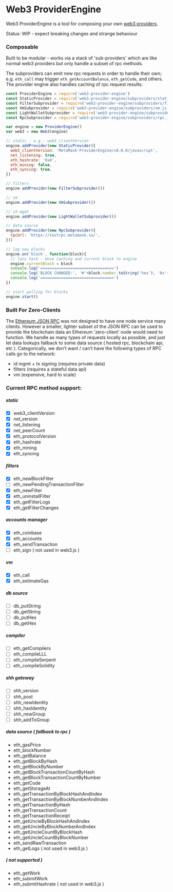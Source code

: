 # Web3 ProviderEngine

Web3 ProviderEngine is a tool for composing your own [web3 providers](https://github.com/ethereum/wiki/wiki/JavaScript-API#web3).

Status: WIP - expect breaking changes and strange behaviour

### Composable

Built to be modular - works via a stack of 'sub-providers' which are like normal web3 providers but only handle a subset of rpc methods.

The subproviders can emit new rpc requests in order to handle their own;  e.g. `eth_call` may trigger `eth_getAccountBalance`, `eth_getCode`, and others.
The provider engine also handles caching of rpc request results.

```js
const ProviderEngine = require('web3-provider-engine')
const StaticProvider = require('web3-provider-engine/subproviders/static.js')
const FilterSubprovider = require('web3-provider-engine/subproviders/filters.js')
const VmSubprovider = require('web3-provider-engine/subproviders/vm.js')
const LightWalletSubprovider = require('web3-provider-engine/subproviders/lightwallet.js')
const RpcSubprovider = require('web3-provider-engine/subproviders/rpc.js')

var engine = new ProviderEngine()
var web3 = new Web3(engine)

// static - e.g.: web3_clientVersion
engine.addProvider(new StaticProvider({
  web3_clientVersion: 'MetaMask-ProviderEngine/v0.0.0/javascript',
  net_listening: true,
  eth_hashrate: '0x0',
  eth_mining: false,
  eth_syncing: true,
})

// filters
engine.addProvider(new FilterSubprovider())

// vm
engine.addProvider(new VmSubprovider())

// id mgmt
engine.addProvider(new LightWalletSubprovider())

// data source
engine.addProvider(new RpcSubprovider({
  rpcUrl: 'https://testrpc.metamask.io/',
}))

// log new blocks
engine.on('block', function(block){
  // lazy hack - move caching and current block to engine
  engine.currentBlock = block
  console.log('================================')
  console.log('BLOCK CHANGED:', '#'+block.number.toString('hex'), '0x'+block.hash.toString('hex'))
  console.log('================================')
})

// start polling for blocks
engine.start()

```

### Built For Zero-Clients

The [Ethereum JSON RPC](https://github.com/ethereum/wiki/wiki/JSON-RPC) was not designed to have one node service many clients.
However a smaller, lighter subset of the JSON RPC can be used to provide the blockchain data an Ethereum 'zero-client' node would need to function.
We handle as many types of requests locally as possible, and just let data lookups fallback to some data source ( hosted rpc, blockchain api, etc ).
Categorically, we don’t want / can’t have the following types of RPC calls go to the network:
* id mgmt + tx signing (requires private data)
* filters (requires a stateful data api)
* vm (expensive, hard to scale)


### Current RPC method support:

##### static
- [x] web3_clientVersion
- [x] net_version
- [x] net_listening
- [x] net_peerCount
- [x] eth_protocolVersion
- [x] eth_hashrate
- [x] eth_mining
- [x] eth_syncing

##### filters
- [x] eth_newBlockFilter
- [ ] eth_newPendingTransactionFilter
- [x] eth_newFilter
- [x] eth_uninstallFilter
- [x] eth_getFilterLogs
- [x] eth_getFilterChanges

##### accounts manager
- [x] eth_coinbase
- [x] eth_accounts
- [x] eth_sendTransaction
- [ ] eth_sign ( not used in web3.js )

##### vm
- [x] eth_call
- [x] eth_estimateGas

##### db source
- [ ] db_putString
- [ ] db_getString
- [ ] db_putHex
- [ ] db_getHex

##### compiler
- [ ] eth_getCompilers
- [ ] eth_compileLLL
- [ ] eth_compileSerpent
- [ ] eth_compileSolidity

##### shh gateway
- [ ] shh_version
- [ ] shh_post
- [ ] shh_newIdentity
- [ ] shh_hasIdentity
- [ ] shh_newGroup
- [ ] shh_addToGroup

##### data source ( fallback to rpc )
* eth_gasPrice
* eth_blockNumber
* eth_getBalance
* eth_getBlockByHash
* eth_getBlockByNumber
* eth_getBlockTransactionCountByHash
* eth_getBlockTransactionCountByNumber
* eth_getCode
* eth_getStorageAt
* eth_getTransactionByBlockHashAndIndex
* eth_getTransactionByBlockNumberAndIndex
* eth_getTransactionByHash
* eth_getTransactionCount
* eth_getTransactionReceipt
* eth_getUncleByBlockHashAndIndex
* eth_getUncleByBlockNumberAndIndex
* eth_getUncleCountByBlockHash
* eth_getUncleCountByBlockNumber
* eth_sendRawTransaction
* eth_getLogs ( not used in web3.js )

##### ( not supported )
* eth_getWork
* eth_submitWork
* eth_submitHashrate ( not used in web3.js )
